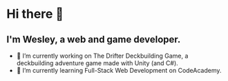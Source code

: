 # Hi there 👋

## I'm Wesley, a web and game developer.

<!--
### I'm currently learning Full-Stack Web Development on CodeAcademy.
### I'm currently working on The Drifter Deckbuilding Game, a deckbuilding adventure game made with Unity (and C#).
-->

- 🔭 I’m currently working on The Drifter Deckbuilding Game, a deckbuilding adventure game made with Unity (and C#).
- 🌱 I’m currently learning Full-Stack Web Development on CodeAcademy.

<!--
- 👯 I’m looking to collaborate on ...
- 🤔 I’m looking for help with ...
- 💬 Ask me about ...
- 📫 How to reach me: ...
- 😄 Pronouns: ...
- ⚡ Fun fact: ...
-->
